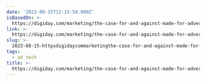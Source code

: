 ```yaml
---
date: '2023-08-15T12:15:50.000Z'
isBasedOn: >-
  https://digiday.com/marketing/the-case-for-and-against-made-for-advertising-sites/
link: >-
  https://digiday.com/marketing/the-case-for-and-against-made-for-advertising-sites/
slug: >-
  2023-08-15-httpsdigidaycommarketingthe-case-for-and-against-made-for-advertising-sites
tags:
  - ad tech
title: >-
  https://digiday.com/marketing/the-case-for-and-against-made-for-advertising-sites/
---
```


